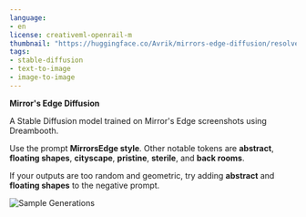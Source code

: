 ```yaml
---
language:
- en
license: creativeml-openrail-m
thumbnail: "https://huggingface.co/Avrik/mirrors-edge-diffusion/resolve/main/mirrors-edge-examples-small.jpg"
tags:
- stable-diffusion
- text-to-image
- image-to-image
---
```

**Mirror's Edge Diffusion**

A Stable Diffusion model trained on Mirror's Edge screenshots using Dreambooth.

Use the prompt **MirrorsEdge style**. Other notable tokens are **abstract**, **floating shapes**, **cityscape**, **pristine**, **sterile**, and **back rooms**.

If your outputs are too random and geometric, try adding **abstract** and **floating shapes** to the negative prompt.

![Sample Generations](https://huggingface.co/Avrik/mirrors-edge-diffusion/resolve/main/mirrors-edge-examples-small.jpg)
